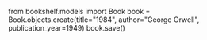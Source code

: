 from bookshelf.models import Book
book = Book.objects.create(title="1984", author="George Orwell", publication_year=1949)
book.save()
